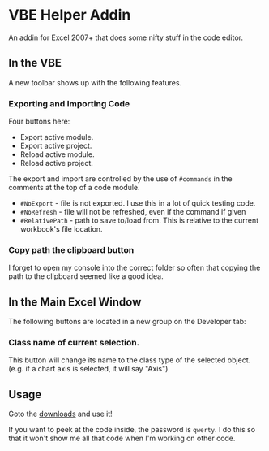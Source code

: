 # VBE Helper Addin
An addin for Excel 2007+ that does some nifty stuff in the code editor.

## In the VBE

A new toolbar shows up with the following features.

### Exporting and Importing Code

Four buttons here:
* Export active module.
* Export active project.
* Reload active module.
* Reload active project.

The export and import are controlled by the use of `#commands` in the comments at the top of a code module.

* `#NoExport` - file is not exported. I use this in a lot of quick testing code.
* `#NoRefresh` - file will not be refreshed, even if the command if given
* `#RelativePath` - path to save to/load from. This is relative to the current workbook's file location.

### Copy path the clipboard button
I forget to open my console into the correct folder so often that copying the path to the clipboard seemed like a good idea.

## In the Main Excel Window

The following buttons are located in a new group on the Developer tab:

### Class name of current selection.
This button will change its name to the class type of the selected object. (e.g. if a chart axis is selected, it will say "Axis")

## Usage
Goto the [downloads](https://github.com/dweedul/VBEHelpersAddin/downloads) and use it!

If you want to peek at the code inside, the password is `qwerty`.  I do this so that it won't show me all that code when I'm working on other code.
